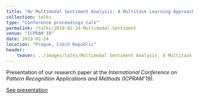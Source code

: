 ```yaml
---
title: "👓 Multimodal Sentiment Analysis: A Multitask Learning Approach"
collection: talks
type: "Conference proceedings talk"
permalink: /talks/2019-02-24-Multimodal-Sentiment
venue: "ICPRAM'19"
date: 2019-02-24
location: "Prague, Czech Republic"
header:
    teaser: ../images/talks/Multimodal Sentiment Analysis_ A Multitask Learning Approach.png
---
```

Presentation of our research paper at the <i>International Conference on Pattern Recognition Applications and Methods (ICPRAM'19)</i>.

[See presentation](https://drive.google.com/file/d/1bueq0fuDPuVmURws-91upOllobHjd6BY/view?usp=sharing)
